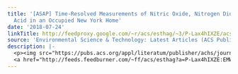 ```yaml
---
title: '[ASAP] Time-Resolved Measurements of Nitric Oxide, Nitrogen Dioxide, and Nitrous
  Acid in an Occupied New York Home'
date: '2018-07-24'
linkTitle: http://feedproxy.google.com/~r/acs/esthag/~3/P-Lax4hIXZE/acs.est.8b01792
source: 'Environmental Science & Technology: Latest Articles (ACS Publications)'
description: |-
  <p><img src="https://pubs.acs.org/appl/literatum/publisher/achs/journals/content/esthag/0/esthag.ahead-of-print/acs.est.8b01792/20180724/images/medium/es-2018-017923_0006.gif" alt="TOC Graphic"/></p><div><cite>Environmental Science & Technology</cite></div><div>DOI: 10.1021/acs.est.8b01792</div><div class="feedflare">
  <a href="http://feeds.feedburner.com/~ff/acs/esthag?a=P-Lax4hIXZE:EMWw1jBO7UA:yIl2AUoC8zA"><img src="http://feeds.feedburner.com/~ff/acs/esthag?d=yIl2AUoC8zA" border="0"></img></a>
---
```

